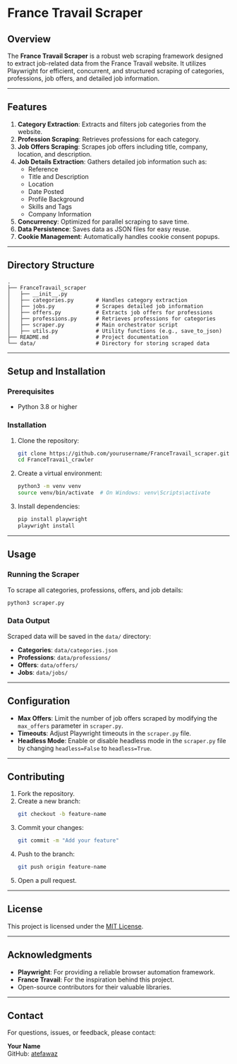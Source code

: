 
# France Travail Scraper

## Overview

The **France Travail Scraper** is a robust web scraping framework designed to extract job-related data from the France Travail website. It utilizes Playwright for efficient, concurrent, and structured scraping of categories, professions, job offers, and detailed job information.

---

## Features

1. **Category Extraction**: Extracts and filters job categories from the website.
2. **Profession Scraping**: Retrieves professions for each category.
3. **Job Offers Scraping**: Scrapes job offers including title, company, location, and description.
4. **Job Details Extraction**: Gathers detailed job information such as:
   - Reference
   - Title and Description
   - Location
   - Date Posted
   - Profile Background
   - Skills and Tags
   - Company Information
5. **Concurrency**: Optimized for parallel scraping to save time.
6. **Data Persistence**: Saves data as JSON files for easy reuse.
7. **Cookie Management**: Automatically handles cookie consent popups.

---

## Directory Structure

```
.
├── FranceTravail_scraper
│   ├── __init__.py
│   ├── categories.py       # Handles category extraction
│   ├── jobs.py             # Scrapes detailed job information
│   ├── offers.py           # Extracts job offers for professions
│   ├── professions.py      # Retrieves professions for categories
│   ├── scraper.py          # Main orchestrator script
│   ├── utils.py            # Utility functions (e.g., save_to_json)
├── README.md               # Project documentation
└── data/                   # Directory for storing scraped data
```

---

## Setup and Installation

### Prerequisites

- Python 3.8 or higher

### Installation

1. Clone the repository:
   ```bash
   git clone https://github.com/yourusername/FranceTravail_scraper.git
   cd FranceTravail_crawler
   ```


2. Create a virtual environment:

   ```bash
   python3 -m venv venv
   source venv/bin/activate  # On Windows: venv\Scripts\activate
   ```

3. Install dependencies:

   ```bash
   pip install playwright
   playwright install
   ```


---

## Usage

### Running the Scraper

To scrape all categories, professions, offers, and job details:
```bash
python3 scraper.py
```

### Data Output

Scraped data will be saved in the `data/` directory:
- **Categories**: `data/categories.json`
- **Professions**: `data/professions/`
- **Offers**: `data/offers/`
- **Jobs**: `data/jobs/`

---

## Configuration

- **Max Offers**: Limit the number of job offers scraped by modifying the `max_offers` parameter in `scraper.py`.
- **Timeouts**: Adjust Playwright timeouts in the `scraper.py` file.
- **Headless Mode**: Enable or disable headless mode in the `scraper.py` file by changing `headless=False` to `headless=True`.

---

## Contributing

1. Fork the repository.
2. Create a new branch:
   ```bash
   git checkout -b feature-name
   ```
3. Commit your changes:
   ```bash
   git commit -m "Add your feature"
   ```
4. Push to the branch:
   ```bash
   git push origin feature-name
   ```
5. Open a pull request.

---

## License

This project is licensed under the [MIT License](LICENSE).

---

## Acknowledgments

- **Playwright**: For providing a reliable browser automation framework.
- **France Travail**: For the inspiration behind this project.
- Open-source contributors for their valuable libraries.

---

## Contact

For questions, issues, or feedback, please contact:

**Your Name**  
GitHub: [atefawaz](https://github.com/atefawaz)
